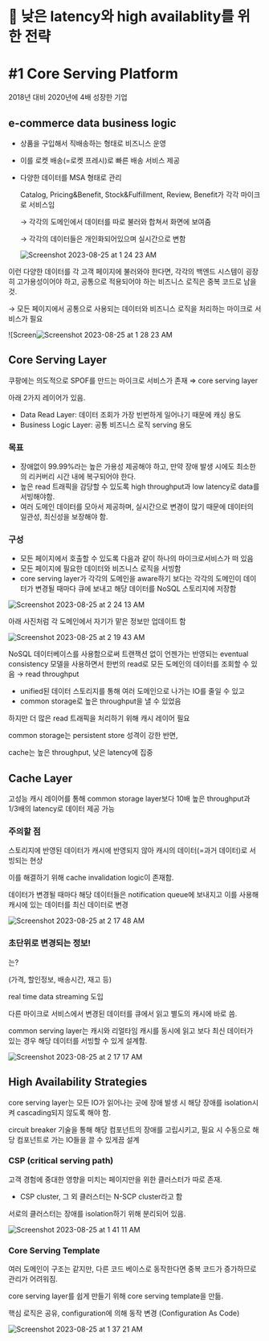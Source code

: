 # 📌 낮은 latency와 high availablity를 위한 전략

# #1 Core Serving Platform

2018년 대비 2020년에 4배 성장한 기업

## e-commerce data business logic

- 상품을 구입해서 직배송하는 형태로 비즈니스 운영
- 이를 로켓 배송(=로켓 프레시)로 빠른 배송 서비스 제공
- 다양한 데이터를 MSA 형태로 관리

  Catalog, Pricing&Benefit, Stock&Fulfillment, Review, Benefit가 각각 마이크로 서비스임

  → 각각의 도메인에서 데이터를 따로 불러와 합쳐서 화면에 보여줌

  → 각각의 데이터들은 개인화되어있으며 실시간으로 변함

  ![Screenshot 2023-08-25 at 1 24 23 AM](https://github.com/aws-cloud-clubs/2023-system-design-interview-2nd/assets/79203421/b0751114-1999-483d-b0f3-c70e0e55dc5a)


이런 다양한 데이터를 각 고객 페이지에 불러와야 한다면,
각각의 백엔드 시스템이 굉장히 고가용성이어야 하고,
공통으로 적용되어야 하는 비즈니스 로직은 중복 코드로 남을 것.

→ 모든 페이지에서 공통으로 사용되는 데이터와 비즈니스 로직을 처리하는 마이크로 서비스가 필요

![Screen![Screenshot 2023-08-25 at 1 28 23 AM](https://github.com/aws-cloud-clubs/2023-system-design-interview-2nd/assets/79203421/2cc7aa3e-3131-4eb6-b04d-13ba05eee077)

## Core Serving Layer

쿠팡에는 의도적으로 SPOF를 만드는 마이크로 서비스가 존재 ⇒ core serving layer

아래 2가지 레이어가 있음.

- Data Read Layer: 데이터 조회가 가장 빈번하게 일어나기 때문에 캐싱 용도
- Business Logic Layer: 공통 비즈니스 로직 serving 용도

### 목표

- 장애없이 99.99%라는 높은 가용성 제공해야 하고, 만약 장애 발생 시에도 최소한의 리커버리 시간 내에 복구되어야 한다.
- 높은 read 트래픽을 감당할 수 있도록 high throughput과 low latency로 data를 서빙해야함.
- 여러 도메인 데이터를 모아서 제공하며, 실시간으로 변경이 많기 때문에 데이터의 일관성, 최신성을 보장해야 함.

### 구성

- 모든 페이지에서 호출할 수 있도록 다음과 같이 하나의 마이크로서비스가 떠 있음
- 모든 페이지에 필요한 데이터와 비즈니스 로직을 서빙함
- core serving layer가 각각의 도메인을 aware하기 보다는 각각의 도메인이 데이터가 변경될 때마다 큐에 보내고 해당 데이터를 NoSQL 스토리지에 저장함

![Screenshot 2023-08-25 at 2 24 13 AM](https://github.com/aws-cloud-clubs/2023-system-design-interview-2nd/assets/79203421/81b20df8-40a5-4af7-ad97-bf3d9a203a1e)

아래 사진처럼 각 도메인에서 자기가 맡은 정보만 업데이트 함

![Screenshot 2023-08-25 at 2 19 43 AM](https://github.com/aws-cloud-clubs/2023-system-design-interview-2nd/assets/79203421/c00306b5-ffb2-469b-b7ec-9c5885097171)

NoSQL 데이터베이스를 사용함으로써 트랜잭션 없이 언젠가는 반영되는 eventual consistency 모델을 사용하면서 한번의 read로 모든 도메인의 데이터를 조회할 수 있음 → read throughput

- unified된 데이터 스토리지를 통해 여러 도메인으로 나가는 IO를 줄일 수 있고
- common storage로 높은 throughput을 낼 수 있었음

하지만 더 많은 read 트래픽을 처리하기 위해 캐시 레이어 필요

common storage는 persistent store 성격이 강한 반면,

cache는 높은 throughput, 낮은 latency에 집중

## Cache Layer

고성능 캐시 레이어를 통해 common storage layer보다 10배 높은 throughput과 1/3배의 latency로 데이터 제공 가능

### **주의할 점**

스토리지에 반영된 데이터가 캐시에 반영되지 않아 캐시의 데이터(=과거 데이터)로 서빙되는 현상

이를 해결하기 위해 cache invalidation logic이 존재함.

데이터가 변경될 때마다 해당 데이터들은 notification queue에 보내지고 이를 사용해 캐시에 있는 데이터를 최신 데이터로 변경

![Screenshot 2023-08-25 at 2 17 48 AM](https://github.com/aws-cloud-clubs/2023-system-design-interview-2nd/assets/79203421/864c3806-0cbb-43d6-9aed-5dffb8826bf2)

### 초단위로 변경되는 정보!
는?

(가격, 할인정보, 배송시간, 재고 등)

real time data streaming 도입

다른 마이크로 서비스에서 변경된 데이터를 큐에서 읽고 별도의 캐시에 바로 씀.

common serving layer는 캐시와 리얼타임 캐시를 동시에 읽고 보다 최신 데이터가 있는 경우 해당 데이터를 서빙할 수 있게 설계함.

![Screenshot 2023-08-25 at 2 17 17 AM](https://github.com/aws-cloud-clubs/2023-system-design-interview-2nd/assets/79203421/399aabe0-7d09-459a-a4ea-9b228f7ce2bc)

## High Availability Strategies

core serving layer는 모든 IO가 읽어나는 곳에 장애 발생 시 해당 장애를 isolation시켜 cascading되지 않도록 해야 함.

circuit breaker 기술을 통해 해당 컴포넌트의 장애를 고립시키고, 필요 시 수동으로 해당 컴포넌트로 가는 IO들을 끌 수 있게끔 설계

### CSP (critical serving path)

고객 경험에 중대한 영향을 미치는 페이지만을 위한 클러스터가 따로 존재.

- CSP cluster, 그 외 클러스터는 N-SCP cluster라고 함

서로의 클러스터는 장애를 isolation하기 위해 분리되어 있음.

![Screenshot 2023-08-25 at 1 41 11 AM](https://github.com/aws-cloud-clubs/2023-system-design-interview-2nd/assets/79203421/bf8f8e01-8422-4b8a-b939-113af0e306e2)

### Core Serving Template

여러 도메인이 구조는 같지만, 다른 코드 베이스로 동작한다면 중복 코드가 증가하므로 관리가 어려워짐.

core serving layer를 쉽게 만들기 위해 core serving template을 만듦.

핵심 로직은 공유, configuration에 의해 동작 변경  (Configuration As Code)

![Screenshot 2023-08-25 at 1 37 21 AM](https://github.com/aws-cloud-clubs/2023-system-design-interview-2nd/assets/79203421/c33fe774-24b1-4b3c-8775-db492de22507)
